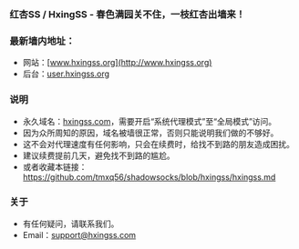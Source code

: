 ### 红杏SS / HxingSS - 春色满园关不住，一枝红杏出墙来！
### 最新墙内地址：
- 网站：[www.hxingss.org](http://www.hxingss.org)
- 后台：[user.hxingss.org](http://user.hxingss.org)
### 说明
- 永久域名：[hxingss.com](http://hxingss.com)，需要开启“系统代理模式”至“全局模式”访问。
- 因为众所周知的原因，域名被墙很正常，否则只能说明我们做的不够好。
- 这不会对代理速度有任何影响，只会在续费时，给找不到路的朋友造成困扰。
- 建议续费提前几天，避免找不到路的尴尬。
- 或者收藏本链接：<https://github.com/tmxq56/shadowsocks/blob/hxingss/hxingss.md>
### 关于
- 有任何疑问，请联系我们。
- Email：support@hxingss.com
